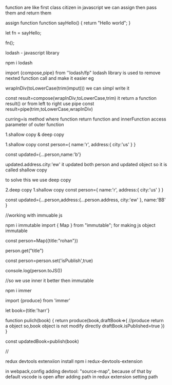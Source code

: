 function are like first class citizen in javascript we can assign then pass them and return them

assign function
function sayHello() {
return "Hello world";
}

let fn = sayHello;

fn();

lodash - javascript library

npm i lodash

import {compose,pipe} from ''lodash/fp"
lodash library is used to remove nexted function call and make it easier
eg

wrapInDiv(toLowerCase(trim(imput)))
we can simpl write it

const result=compose(wrapInDiv,toLowerCase,trim)
it return a function
result()
or from left to right use pipe
const result=pipe(trim,toLowerCase,wrapInDiv)

curring=is method where function return function and innerFunction access parameter of outer function

1.shallow copy & deep copy

1.shallow copy
const person={
name:'r',
address:{
city:'us'
}
}

const updated={...person,name:'b'}

updated.address.city:'ew'
it updated both person and updated object so it is called shallow copy

to solve this we use deep copy

2.deep copy
1.shallow copy
const person={
name:'r',
address:{
city:'us'
}
}

const updated={...person,address:{...person.address,
city:'ew'
},
name:'BB'
}

//working with immuable js

npm i immutable
import { Map } from "immutable";
for making js object immutable

const person=Map({title:"rohan"})

person.get("title")

const person=person.set('isPublish',true)

console.log(person.toJS())

//so we use inner it better then immutable

npm i immer

import {produce} from 'immer'

let book={title:'harr'}

function pulich(book)
{
return produce(book,draftBook=>{ //produce return a object so,book object is not modify directly
draftBook.isPublished=true
})
}

const updatedBook=publish(book)

//

redux devtools extenxiion install
npm i redux-devtools-extension

in webpack,config adding
devtool: "source-map",
because of that by default vscode is open after adding path in redux extension setting path
